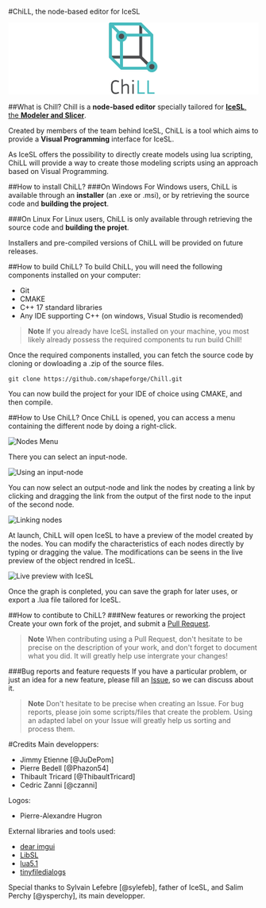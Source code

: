 #ChiLL, the node-based editor for IceSL

![ChiLL banner][banner]

##What is Chill?
Chill is a **node-based editor** specially tailored for [**IceSL**, the **Modeler and Slicer**](https://icesl.loria.fr).

Created by members of the team behind IceSL, ChiLL is a tool which aims to provide a **Visual Programming** interface for IceSL.

As IceSL offers the possibility to directly create models using lua scripting, ChiLL will provide a way to create those modeling scripts using an approach based on Visual Programming.

##How to install ChiLL?
###On Windows
For Windows users, ChiLL is available through an **installer** (an .exe or .msi), or by retrieving the source code and **building the project**.

###On Linux
For Linux users, ChiLL is only available through retrieving the source code and **building the projet**.

Installers and pre-compiled versions of ChiLL will be provided on future releases.

##How to build ChiLL?
To build ChiLL, you will need the following components installed on your computer:

* Git
* CMAKE
* C++ 17 standard libraries
* Any IDE supporting C++ (on windows, Visual Studio is recomended)

>**Note**
>If you already have IceSL installed on your machine, you most likely already possess the required components tu run build Chill!

Once the required components installed, you can fetch the source code by cloning or dowloading a .zip of the source files.

```Shell
git clone https://github.com/shapeforge/Chill.git
```

You can now build the project for your IDE of choice using CMAKE, and then compile.

##How to Use ChiLL?
Once ChiLL is opened, you can access a menu containing the different node by doing a right-click.

![Nodes Menu](node_menu)

There you can select an input-node.

![Using an input-node](input_node)

You can now select an output-node and link the nodes by creating a link by clicking and dragging the link from the output of the first node to the input of the second node.

![Linking nodes](linking_nodes)

At launch, ChiLL will open IceSL to have a preview of the model created by the nodes. You can modify the characteristics of each nodes directly by typing or dragging the value. The modifications can be seens in the live preview of the object rendred in IceSL.

![Live preview with IceSL](live_preview)

Once the graph is conpleted, you can save the graph for later uses, or export a .lua file tailored for IceSL.


##How to contibute to ChiLL?
###New features or reworking the project
Create your own fork of the projet, and submit a [Pull Request](https://github.com/shapeforge/Chill/pulls). 
>**Note**
>When contributing using a Pull Request, don't hesitate to be precise on the description of your work, and don't forget to document what you did.
>It will greatly help use intergrate your changes! 

###Bug reports and feature requests
If you have a particular problem, or just an idea for a new feature, please fill an [Issue](https://github.com/shapeforge/Chill/issues), so we can discuss about it.
>**Note**
>Don't hesitate to be precise when creating an Issue. For bug reports, please join some scripts/files that create the problem.
>Using an adapted label on your Issue will greatly help us sorting and process them.

#Credits
Main developpers:

* Jimmy Etienne [@JuDePom]
* Pierre Bedell [@Phazon54]
* Thibault Tricard [@ThibaultTricard]
* Cedric Zanni [@czanni]

Logos:

* Pierre-Alexandre Hugron

External libraries and tools used:

* [dear imgui](https://github.com/ocornut/imgui)
* [LibSL](https://github.com/sylefeb/LibSL)
* [lua5.1](https://www.lua.org/versions.html)
* [tinyfiledialogs](https://github.com/native-toolkit/tinyfiledialogs)

Special thanks to Sylvain Lefebre [@sylefeb], father of IceSL, and Salim Perchy [@ysperchy], its main developper.


[//]: # (Ressources)
[banner]: ressources/images/chill_banner_wide_medium.png
[node_menu]: ressources/images/gifs/nodemenu.gif
[input_node]: ressources/images/gifs/inputnode.gif
[linking_nodes]: ressources/images/gifs/linknode.gif
[live_preview]: ressources/images/gifs/preview.gif